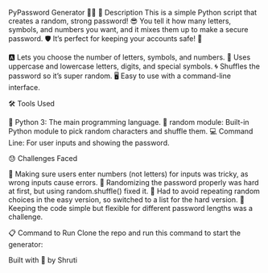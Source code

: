
PyPassword Generator 🔐✨
📝 Description
This is a simple Python script that creates a random, strong password! 😎 You tell it how many letters, symbols, and numbers you want, and it mixes them up to make a secure password. 🛡️ It’s perfect for keeping your accounts safe! 💪

🅰️ Lets you choose the number of letters, symbols, and numbers.
🔢 Uses uppercase and lowercase letters, digits, and special symbols.
🌀 Shuffles the password so it’s super random.
🖥️ Easy to use with a command-line interface.

🛠️ Tools Used

🐍 Python 3: The main programming language.
🎲 random module: Built-in Python module to pick random characters and shuffle them.
💻 Command Line: For user inputs and showing the password.

😓 Challenges Faced

🚫 Making sure users enter numbers (not letters) for inputs was tricky, as wrong inputs cause errors.
🔄 Randomizing the password properly was hard at first, but using random.shuffle() fixed it.
🐛 Had to avoid repeating random choices in the easy version, so switched to a list for the hard version.
📏 Keeping the code simple but flexible for different password lengths was a challenge.

📋 Command to Run
Clone the repo and run this command to start the generator:


Built with 💖 by Shruti
